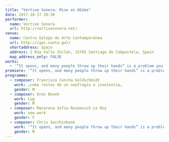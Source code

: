 ```yaml
---
title: "Vertixe Sonora: Mise en Abîme"
date: 2017-10-17 20:30
performer:
  name: Vertixe Sonora
  url: http://vertixesonora.net/
venue:
  name: Centro Galego de Arte Contemporánea
  url: http://cgac.xunta.gal/
  shortaddress: Spain
  address: 2 Rúa Valle Inclán, 15703 Santiago de Compostela, Spain
  map_address_only: FALSE
works:
  - '“It opens, and many people throw up their hands” is a problem you insert into space.'
premiere: '“It opens, and many people throw up their hands” is a problem you insert into space.'
programme:
  - composer: Francisco Concha Goldschmidt
    work: …como restos de un naufragio e insolencia…
    gender: M
  - composer: Oren Boneh
    work: Lug
    gender: M
  - composer: Macarena Sofia Rosmanich Le Roy
    work: new work
    gender: F
  - composer: Chris Swithinbank
    work: '“It opens, and many people throw up their hands” is a problem you insert into space.'
    gender: M
---
```


